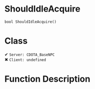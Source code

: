 # ShouldIdleAcquire
```
bool ShouldIdleAcquire()
```
# Class
✔ `Server: CDOTA_BaseNPC`  
✖ `Client: undefined`  

# Function Description

